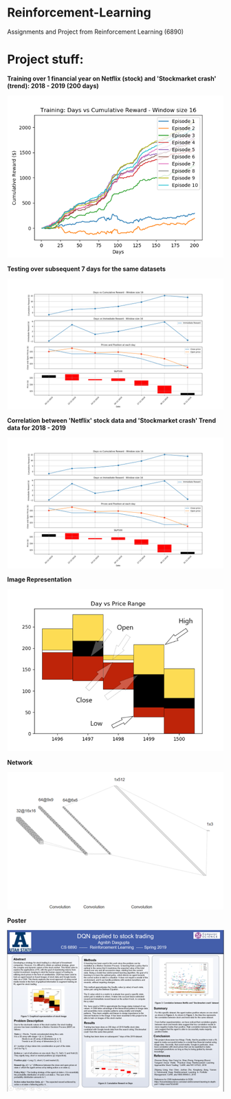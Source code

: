 # Reinforcement-Learning
Assignments and Project from Reinforcement Learning (6890)


<h1>Project stuff:</h1>

**Training over 1 financial year on Netflix (stock) and 'Stockmarket crash' (trend): 2018 - 2019 (200 days)**

![Training on Netflix (stock) and 'Stockmarket crash' (trend): 2018 - 2019)](/Project/images/train.png)


**Testing over subsequent 7 days for the same datasets**

![Testing on subsequent 7 days](/Project/images/test.png)


**Correlation between 'Netflix' stock data and 'Stockmarket crash' Trend data for 2018 - 2019**

![Correlation between 'Netflix' stock data and 'Stockmarket crash' Trend data for 2018 - 2019](/Project/images/test.png)

**Image Representation**

![Image Representation](/Project/images/Figure_1_Edited.png)


**Network**

![Network](/Project/images/CNN_arch.png)


**Poster**

![Poster](/Project/images/Agnibh_Dasgupta_poster.png)
